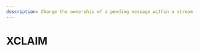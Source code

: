 ```yaml
---
description: Change the ownership of a pending message within a stream consumer group
---
```


# XCLAIM
